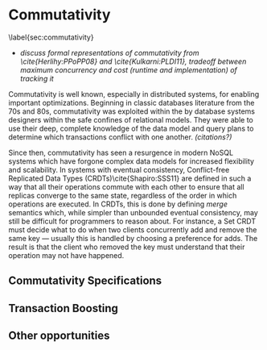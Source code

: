 # Commutativity
\label{sec:commutativity}

- *discuss formal representations of commutativity from \cite{Herlihy:PPoPP08} and \cite{Kulkarni:PLDI11}, tradeoff between maximum concurrency and cost (runtime and implementation) of tracking it* 


Commutativity is well known, especially in distributed systems, for enabling important optimizations. Beginning in classic databases literature from the 70s and 80s, commutativity was exploited within the by database systems designers within the safe confines of relational models. They were able to use their deep, complete knowledge of the data model and query plans to determine which transactions conflict with one another. *(citations?)*

Since then, commutativity has seen a resurgence in modern NoSQL systems which have forgone complex data models for increased flexibility and scalability. In systems with eventual consistency, Conflict-free Replicated Data Types (CRDTs)\cite{Shapiro:SSS11} are defined in such a way that all their operations commute with each other to ensure that all replicas converge to the same state, regardless of the order in which operations are executed. In CRDTs, this is done by defining *merge* semantics which, while simpler than unbounded eventual consistency, may still be difficult for programmers to reason about. For instance, a Set CRDT must decide what to do when two clients concurrently add and remove the same key — usually this is handled by choosing a preference for adds. The result is that the client who removed the key must understand that their operation may not have happened.

## Commutativity Specifications


## Transaction Boosting


## Other opportunities
